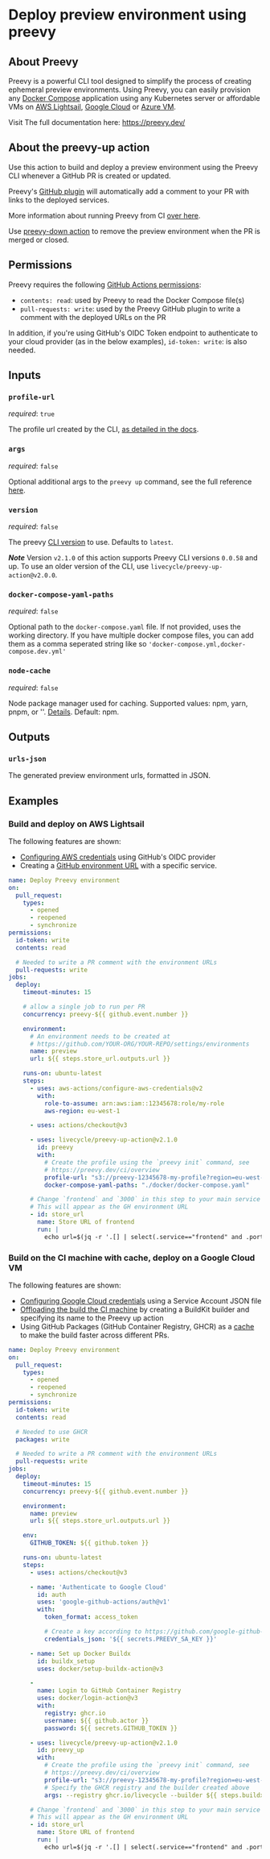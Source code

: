 # Deploy preview environment using preevy

## About Preevy

Preevy is a powerful CLI tool designed to simplify the process of creating ephemeral preview environments.
Using Preevy, you can easily provision any [Docker Compose](https://docs.docker.com/compose/) application using any Kubernetes server or affordable VMs on [AWS Lightsail](https://aws.amazon.com/free/compute/lightsail), [Google Cloud](https://cloud.google.com/compute/) or [Azure VM](https://azure.microsoft.com/en-us/products/virtual-machines/).

Visit The full documentation here: https://preevy.dev/

## About the preevy-up action

Use this action to build and deploy a preview environment using the Preevy CLI whenever a GitHub PR is created or updated.

Preevy's [GitHub plugin](https://preevy.dev/github-plugin) will automatically add a comment to your PR with links to the deployed services.

More information about running Preevy from CI [over here](https://preevy.dev/ci/).

Use [preevy-down action](https://github.com/marketplace/actions/preevy-down) to remove the preview environment when the PR is merged or closed.

## Permissions

Preevy requires the following [GitHub Actions permissions](https://docs.github.com/en/actions/using-jobs/assigning-permissions-to-jobs):

* `contents: read`: used by Preevy to read the Docker Compose file(s)
* `pull-requests: write`: used by the Preevy GitHub plugin to write a comment with the deployed URLs on the PR

In addition, if you're using GitHub's OIDC Token endpoint to authenticate to your cloud provider (as in the below examples), `id-token: write`: is also needed.

## Inputs

### `profile-url`

*required*: `true`

The profile url created by the CLI, [as detailed in the docs](https://preevy.dev/ci/).

### `args`

*required*: `false`

Optional additional args to the `preevy up` command, see the full reference [here](https://preevy.dev/cli-reference/#preevy-up-service).

### `version`

*required*: `false`

The preevy [CLI version](https://www.npmjs.com/package/preevy?activeTab=versions) to use. Defaults to `latest`.

***Note*** Version `v2.1.0` of this action supports Preevy CLI versions `0.0.58` and up. To use an older version of the CLI, use `livecycle/preevy-up-action@v2.0.0`.

### `docker-compose-yaml-paths`

*required*: `false`

Optional path to the `docker-compose.yaml` file. If not provided, uses the working directory. If you have multiple docker compose files, you can add them as a comma seperated string like so `'docker-compose.yml,docker-compose.dev.yml'`

### `node-cache`

*required*: `false`

Node package manager used for caching. Supported values: npm, yarn, pnpm, or ''. [Details](https://github.com/actions/setup-node/blob/main/docs/advanced-usage.md#caching-packages-data). Default: npm.

## Outputs

### `urls-json`

The generated preview environment urls, formatted in JSON.

## Examples

### Build and deploy on AWS Lightsail

The following features are shown:

* [Configuring AWS credentials](https://github.com/aws-actions/configure-aws-credentials) using GitHub's OIDC provider
* Creating a [GitHub environment URL](https://docs.github.com/en/actions/deployment/targeting-different-environments/using-environments-for-deployment) with a specific service.

```yaml
name: Deploy Preevy environment
on:
  pull_request:
    types:
      - opened
      - reopened
      - synchronize
permissions:
  id-token: write
  contents: read

  # Needed to write a PR comment with the environment URLs
  pull-requests: write
jobs:
  deploy:
    timeout-minutes: 15

    # allow a single job to run per PR
    concurrency: preevy-${{ github.event.number }}

    environment:
      # An environment needs to be created at
      # https://github.com/YOUR-ORG/YOUR-REPO/settings/environments
      name: preview
      url: ${{ steps.store_url.outputs.url }}

    runs-on: ubuntu-latest
    steps:
      - uses: aws-actions/configure-aws-credentials@v2
        with:
          role-to-assume: arn:aws:iam::12345678:role/my-role
          aws-region: eu-west-1

      - uses: actions/checkout@v3

      - uses: livecycle/preevy-up-action@v2.1.0
        id: preevy
        with:
          # Create the profile using the `preevy init` command, see
          # https://preevy.dev/ci/overview
          profile-url: "s3://preevy-12345678-my-profile?region=eu-west-1"
          docker-compose-yaml-paths: "./docker/docker-compose.yaml"

      # Change `frontend` and `3000` in this step to your main service and port
      # This will appear as the GH environment URL
      - id: store_url
        name: Store URL of frontend
        run: |
          echo url=$(jq -r '.[] | select(.service=="frontend" and .port==3000).url' "${{ steps.preevy_up.outputs.urls-file }}") >> "$GITHUB_OUTPUT"
```

### Build on the CI machine with cache, deploy on a Google Cloud VM

The following features are shown:

* [Configuring Google Cloud credentials](https://github.com/google-github-actions/auth) using a Service Account JSON file
* [Offloading the build the CI machine](https://preevy.dev/recipes/faster-build#part-1-offload-the-build) by creating a BuildKit builder and specifying its name to the Preevy up action
* Using GitHub Packages (GitHub Container Registry, GHCR) as a [cache](https://preevy.dev/recipes/faster-build#part-2-automatically-configure-cache) to make the build faster across different PRs.

```yaml
name: Deploy Preevy environment
on:
  pull_request:
    types:
      - opened
      - reopened
      - synchronize
permissions:
  id-token: write
  contents: read

  # Needed to use GHCR
  packages: write

  # Needed to write a PR comment with the environment URLs
  pull-requests: write
jobs:
  deploy:
    timeout-minutes: 15
    concurrency: preevy-${{ github.event.number }}

    environment:
      name: preview
      url: ${{ steps.store_url.outputs.url }}

    env:
      GITHUB_TOKEN: ${{ github.token }}

    runs-on: ubuntu-latest
    steps:
      - uses: actions/checkout@v3

      - name: 'Authenticate to Google Cloud'
        id: auth
        uses: 'google-github-actions/auth@v1'
        with:
          token_format: access_token

          # Create a key according to https://github.com/google-github-actions/auth#service-account-key-json
          credentials_json: '${{ secrets.PREEVY_SA_KEY }}'

      - name: Set up Docker Buildx
        id: buildx_setup
        uses: docker/setup-buildx-action@v3

      -
        name: Login to GitHub Container Registry
        uses: docker/login-action@v3
        with:
          registry: ghcr.io
          username: ${{ github.actor }}
          password: ${{ secrets.GITHUB_TOKEN }}

      - uses: livecycle/preevy-up-action@v2.1.0
        id: preevy_up
        with:
          # Create the profile using the `preevy init` command, see
          # https://preevy.dev/ci/overview
          profile-url: "s3://preevy-12345678-my-profile?region=eu-west-1"
          # Specify the GHCR registry and the builder created above
          args: --registry ghcr.io/livecycle --builder ${{ steps.buildx_setup.outputs.name }}

      # Change `frontend` and `3000` in this step to your main service and port
      # This will appear as the GH environment URL
      - id: store_url
        name: Store URL of frontend
        run: |
          echo url=$(jq -r '.[] | select(.service=="frontend" and .port==3000).url' "${{ steps.preevy_up.outputs.urls-file }}") >> "$GITHUB_OUTPUT"

```